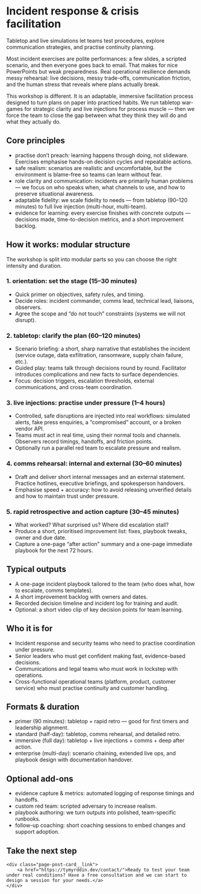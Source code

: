 # Incident response & crisis facilitation

Tabletop and live simulations let teams test procedures, explore communication strategies, and practise continuity planning.

Most incident exercises are polite performances: a few slides, a scripted scenario, and then everyone goes back to email. That makes for nice PowerPoints but weak preparedness. Real operational resilience demands messy rehearsal: live decisions, messy trade-offs, communication friction, and the human stress that reveals where plans actually break.

This workshop is different. It is an adaptable, immersive facilitation process designed to turn plans on paper into practiced habits. We run tabletop war-games for strategic clarity and live injections for process muscle — then we force the team to close the gap between what they think they will do and what they actually do.

## Core principles

*   practise don’t preach: learning happens through doing, not slideware. Exercises emphasise hands-on decision cycles and repeatable actions.
*   safe realism: scenarios are realistic and uncomfortable, but the environment is blame-free so teams can learn without fear.
*   role clarity and communication: incidents are primarily human problems — we focus on who speaks when, what channels to use, and how to preserve situational awareness.
*   adaptable fidelity: we scale fidelity to needs — from tabletop (90–120 minutes) to full live injection (multi-hour, multi-team).
*   evidence for learning: every exercise finishes with concrete outputs — decisions made, time-to-decision metrics, and a short improvement backlog.

## How it works: modular structure

The workshop is split into modular parts so you can choose the right intensity and duration.

### 1. orientation: set the stage (15–30 minutes)
*  Quick primer on objectives, safety rules, and timing.  
*  Decide roles: incident commander, comms lead, technical lead, liaisons, observers.  
*  Agree the scope and “do not touch” constraints (systems we will not disrupt).

### 2. tabletop: clarify the plan (60–120 minutes)
*  Scenario briefing: a short, sharp narrative that establishes the incident (service outage, data exfiltration, ransomware, supply chain failure, etc.).  
*  Guided play: teams talk through decisions round by round. Facilitator introduces complications and new facts to surface dependencies.  
*  Focus: decision triggers, escalation thresholds, external communications, and cross-team coordination.

### 3. live injections: practise under pressure (1–4 hours)
*  Controlled, safe disruptions are injected into real workflows: simulated alerts, fake press enquiries, a “compromised” account, or a broken vendor API.  
*  Teams must act in real time, using their normal tools and channels. Observers record timings, handoffs, and friction points.  
*  Optionally run a parallel red team to escalate pressure and realism.

### 4. comms rehearsal: internal and external (30–60 minutes)
*  Draft and deliver short internal messages and an external statement. Practice hotlines, executive briefings, and spokesperson handovers.  
*  Emphasise speed + accuracy: how to avoid releasing unverified details and how to maintain trust under pressure.

### 5. rapid retrospective and action capture (30–45 minutes)
*  What worked? What surprised us? Where did escalation stall?  
*  Produce a short, prioritised improvement list: fixes, playbook tweaks, owner and due date.  
*  Capture a one-page “after action” summary and a one-page immediate playbook for the next 72 hours.

## Typical outputs

*   A one-page incident playbook tailored to the team (who does what, how to escalate, comms templates).  
*   A short improvement backlog with owners and dates.  
*   Recorded decision timeline and incident log for training and audit.  
*   Optional: a short video clip of key decision points for team learning.

## Who it is for

*   Incident response and security teams who need to practise coordination under pressure.  
*   Senior leaders who must get confident making fast, evidence-based decisions.  
*   Communications and legal teams who must work in lockstep with operations.  
*   Cross-functional operational teams (platform, product, customer service) who must practise continuity and customer handling.

## Formats & duration

*   primer (90 minutes): tabletop + rapid retro — good for first timers and leadership alignment.  
*   standard (half-day): tabletop, comms rehearsal, and detailed retro.  
*   immersive (full day): tabletop + live injections + comms + deep after action.  
*   enterprise (multi-day): scenario chaining, extended live ops, and playbook design with documentation handover.

## Optional add-ons

*   evidence capture & metrics: automated logging of response timings and handoffs.  
*   custom red team: scripted adversary to increase realism.  
*   playbook authoring: we turn outputs into polished, team-specific runbooks.  
*   follow-up coaching: short coaching sessions to embed changes and support adoption.

## Take the next step

```{raw} html
<div class="page-post-card__link">
    <a href="https://tymyrddin.dev/contact/">Ready to test your team under real conditions? Have a free consultation and we can start to design a session for your needs.</a>
</div>
